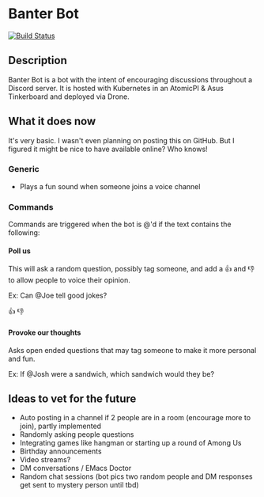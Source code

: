 # Banter Bot

[![Build Status](https://gh-drone.nathaniallubitz.com/api/badges/natel97/banter-bot/status.svg)](https://gh-drone.nathaniallubitz.com/natel97/banter-bot)

## Description

Banter Bot is a bot with the intent of encouraging discussions throughout a Discord server. It is hosted with Kubernetes in an AtomicPI & Asus Tinkerboard and deployed via Drone.

## What it does now

It's very basic. I wasn't even planning on posting this on GitHub. But I figured it might be nice to have available online? Who knows!

### Generic

- Plays a fun sound when someone joins a voice channel

### Commands

Commands are triggered when the bot is @'d if the text contains the following:

#### Poll us

This will ask a random question, possibly tag someone, and add a 👍 and 👎 to allow people to voice their opinion.

Ex: Can @Joe tell good jokes?

👍 👎

#### Provoke our thoughts

Asks open ended questions that may tag someone to make it more personal and fun.

Ex: If @Josh were a sandwich, which sandwich would they be?

## Ideas to vet for the future

- Auto posting in a channel if 2 people are in a room (encourage more to join), partly implemented
- Randomly asking people questions
- Integrating games like hangman or starting up a round of Among Us
- Birthday announcements
- Video streams?
- DM conversations / EMacs Doctor
- Random chat sessions (bot pics two random people and DM responses get sent to mystery person until tbd)
